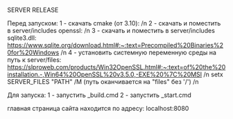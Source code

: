 SERVER RELEASE


Перед запуском:
  1 - скачать cmake (от 3.10): /n
  2 - скачать и поместить в server/includes openssl: /n
  3 - скачать и поместить в server/includes sqlite3.dll: https://www.sqlite.org/download.html#:~:text=Precompiled%20Binaries%20for%20Windows /n
  4 - установить системную переменную среды на путь к server/files: https://slproweb.com/products/Win32OpenSSL.html#:~:text=of%20the%20installation.-,Win64%20OpenSSL%20v3.5.0,-EXE%20%7C%20MSI /n
      setx SERVER_FILES "PATH" /M (путь оканчивается на "files" без '/') /n

Для запуска:
  1 - запустить _build.cmd
  2 - запустить _start.cmd

главная страница сайта находится по адресу: localhost:8080


